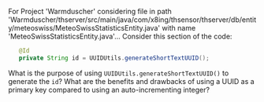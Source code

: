 For Project 'Warmduscher' considering file in path 'Warmduscher/thserver/src/main/java/com/x8ing/thsensor/thserver/db/entity/meteoswiss/MeteoSwissStatisticsEntity.java' with name 'MeteoSwissStatisticsEntity.java'... 
Consider this section of the code:
```java
   @Id
   private String id = UUIDUtils.generateShortTextUUID();
```
What is the purpose of using `UUIDUtils.generateShortTextUUID()` to generate the `id`? What are the benefits and drawbacks of using a UUID as a primary key compared to using an auto-incrementing integer?